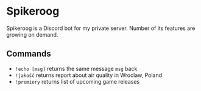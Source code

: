 # Spikeroog
Spikeroog is a Discord bot for my private server. Number of its features are growing on demand.

## Commands
* `!echo [msg]` returns the same message `msg` back 
* `!jakość` returns report about air quality in Wroclaw, Poland
* `!premiery` returns list of upcoming game releases
